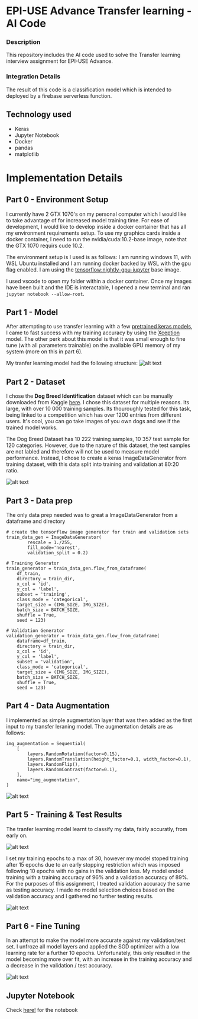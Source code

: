 # EPI-USE Advance Transfer learning - AI Code

### Description
This repository includes the AI code used to solve the Transfer learning interview assignment for EPI-USE Advance. 

### Integration Details
The result of this code is a classification model which is intended to deployed by a firebase serverless function.

## Technology used
* Keras
* Jupyter Notebook 
* Docker
* pandas
* matplotlib

# Implementation Details
## Part 0 - Environment Setup
I currently have 2 GTX 1070's on my personal computer which I would like to take advantage of for increased model training time. For ease of development, I would like to develop inside a docker container that has all my environment requirements setup. To use my graphics cards inside a docker container, I need to run the nvidia/cuda:10.2-base image, note that the GTX 1070 requirs cude 10.2.

The environment setup is I used is as follows: I am running windows 11, with WSL Ubuntu installed and I am running docker backed by WSL with the gpu flag enabled. I am using the [tensorflow:nightly-gpu-jupyter](https://hub.docker.com/layers/tensorflow/tensorflow/nightly-gpu-jupyter/images/sha256-1a28ddb075916cdc1e5660b4b27782e08a0da34cf8dc3652fc9fbf1519dc9f5b?context=explore) base image.

I used vscode to open my folder within a docker container. Once my images have been built and the IDE is interactable, I opened a new terminal and ran ```jupyter notebook --allow-root```.

## Part 1 - Model
After attempting to use transfer learning with a few [pretrained keras models](https://keras.io/api/applications/), I came to fast success with my training accuracy by using the [Xception](https://arxiv.org/abs/1610.02357) model. The other perk about this model is that it was small enough to fine tune (with all parameters trainable) on the available GPU memory of my system (more on this in part 6). 

My tranfer learning model had the following structure:
![alt text](https://github.com/MrDaubinet/epiuse-interview-machine-learning/blob/main/Images/model_summary.png?raw=true)

## Part 2 - Dataset
I chose the **Dog Breed Identification** dataset which can be manually downloaded from Kaggle [here](https://www.kaggle.com/c/dog-breed-identification/data). I chose this dataset for multiple reasons. Its large, with over 10 000 training samples. Its thouroughly tested for this task, being linked to a competition which has over 1200 entries from different users. It's cool, you can go take images of you own dogs and see if the trained model works. 

The Dog Breed Dataset has 10 222 training samples, 10 357 test sample for 120 categories. However, due to the nature of this dataset, the test samples are not labled and therefore will not be used to measure model performance. Instead, I chose to create a keras ImageDataGenerator from training dataset, with this data split into training and validation at 80:20 ratio. 

![alt text](https://github.com/MrDaubinet/epiuse-interview-machine-learning/blob/main/Images/training_data.png?raw=true)

## Part 3 - Data prep

The only data prep needed was to great a ImageDataGenerator from a dataframe and directory 
```
# create the tensorflow image generator for train and validation sets
train_data_gen = ImageDataGenerator(
        rescale = 1./255, 
        fill_mode='nearest', 
        validation_split = 0.2)

# Training Generator
train_generator = train_data_gen.flow_from_dataframe(
    df_train, 
    directory = train_dir, 
    x_col = 'id', 
    y_col = 'label', 
    subset = 'training',
    class_mode = 'categorical', 
    target_size = (IMG_SIZE, IMG_SIZE),
    batch_size = BATCH_SIZE, 
    shuffle = True, 
    seed = 123)

# Validation Generator
validation_generator = train_data_gen.flow_from_dataframe(
    dataframe=df_train, 
    directory = train_dir, 
    x_col = 'id', 
    y_col = 'label',
    subset = 'validation', 
    class_mode = 'categorical', 
    target_size = (IMG_SIZE, IMG_SIZE), 
    batch_size = BATCH_SIZE, 
    shuffle = True, 
    seed = 123)
```

## Part 4 - Data Augmentation
I implemented as simple augmentation layer that was then added as the first input to my transfer leraning model. The augmentation details are as follows:

```
img_augmentation = Sequential(
    [
        layers.RandomRotation(factor=0.15),
        layers.RandomTranslation(height_factor=0.1, width_factor=0.1),
        layers.RandomFlip(),
        layers.RandomContrast(factor=0.1),
    ],
    name="img_augmentation",
)
```

![alt text](https://github.com/MrDaubinet/epiuse-interview-machine-learning/blob/main/Images/augmentation_data.png?raw=true)

## Part 5 - Training & Test Results
The tranfer learning model learnt to classify my data, fairly accuratly, from early on. 

![alt text](https://github.com/MrDaubinet/epiuse-interview-machine-learning/blob/main/Images/training_epochs.png?raw=true)

I set my training epochs to a max of 30, however my model stoped training after 15 epochs due to an early stopping restriction which was imposed following 10 epochs with no gains in the validation loss. My model ended training with a training accuracy of 96% and a validation accuracy of 89%. For the purposes of this assignment, I treated validation accuracy the same as testing accuracy. I made no model selection choices based on the validation accuracy and I gathered no further testing results.

![alt text](https://github.com/MrDaubinet/epiuse-interview-machine-learning/blob/main/Images/model_accuracy.png?raw=true)

## Part 6 - Fine Tuning
In an attempt to make the model more accurate against my validation/test set. I unfroze all model layers and applied the SGD optimizer with a low learning rate for a further 10 epochs. Unfortunately, this only resulted in the model becoming more over fit, with an increase in the training accuracy and a decrease in the validation / test accuracy.

![alt text](https://github.com/MrDaubinet/epiuse-interview-machine-learning/blob/main/Images/fine_tuning.png?raw=true)

## Jupyter Notebook

Check [here!](https://nbviewer.org/github/MrDaubinet/epiuse-interview-machine-learning/blob/main/Dog%20Breed%20Classifier.ipynb) for the notebook